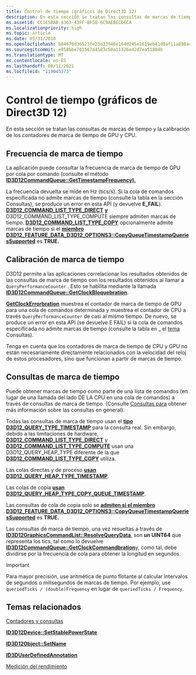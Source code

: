 ```yaml
---
title: Control de tiempo (gráficos de Direct3D 12)
description: En esta sección se tratan las consultas de marcas de tiempo y la calibración de los contadores de marca de tiempo de GPU y CPU.
ms.assetid: CC1E5BAB-4363-43FF-BF5B-6C9AEBECD6CA
ms.localizationpriority: high
ms.topic: article
ms.date: 05/31/2018
ms.openlocfilehash: b84676d36523fe23d33946e164d245e1619eb41d0af11a898acc52194348e439
ms.sourcegitcommit: e858bbe701567d4583c50a11326e42d7ea51804b
ms.translationtype: MT
ms.contentlocale: es-ES
ms.lasthandoff: 08/11/2021
ms.locfileid: "119045373"
---
```

# <a name="timing-direct3d-12-graphics"></a>Control de tiempo (gráficos de Direct3D 12)

En esta sección se tratan las consultas de marcas de tiempo y la calibración de los contadores de marca de tiempo de GPU y CPU.

## <a name="timestamp-frequency"></a>Frecuencia de marca de tiempo

La aplicación puede consultar la frecuencia de marca de tiempo de GPU por cola por comando (consulte el método [**ID3D12CommandQueue::GetTimestampFrequency).**](/windows/win32/api/d3d12/nf-d3d12-id3d12commandqueue-gettimestampfrequency)

La frecuencia devuelta se mide en Hz (tics/s). Si la cola de comandos especificada no admite marcas [](queries.md) de tiempo (consulte la tabla en la sección Consultas), se produce un error en esta API (y devuelve **E_FAIL**). [**D3D12_COMMAND_LIST_TYPE_DIRECT**](/windows/win32/api/d3d12/ne-d3d12-d3d12_command_list_type) [**y**](/windows/win32/api/d3d12/ne-d3d12-d3d12_command_list_type) D3D12_COMMAND_LIST_TYPE_COMPUTE siempre admiten marcas de tiempo. [**D3D12_COMMAND_LIST_TYPE_COPY**](/windows/win32/api/d3d12/ne-d3d12-d3d12_command_list_type) opcionalmente admite marcas de tiempo si el [**miembro D3D12_FEATURE_DATA_D3D12_OPTIONS3::CopyQueueTimestampQueriesSupported**](/windows/win32/api/d3d12/ns-d3d12-d3d12_feature_data_d3d12_options3) es **TRUE.**

## <a name="timestamp-calibration"></a>Calibración de marca de tiempo

D3D12 permite a las aplicaciones correlacionar los resultados obtenidos de las consultas de marca de tiempo con los resultados obtenidos al llamar a `QueryPerformanceCounter` . Esto se habilita mediante la llamada [**ID3D12CommandQueue::GetClockBloquebration**](/windows/desktop/api/d3d12/nf-d3d12-id3d12commandqueue-getclockcalibration).

[**GetClockErrorbration**](/windows/desktop/api/d3d12/nf-d3d12-id3d12commandqueue-getclockcalibration) muestrea el contador de marca de tiempo de GPU para una cola de comandos determinada y muestrea el contador de CPU a través `QueryPerformanceCounter` de casi al mismo tiempo. De nuevo, se produce un error en esta API (se devuelve E FAIL) si la cola de comandos especificada no admite marcas de tiempo (consulte la tabla en \_ el [tema](queries.md) Consultas).

Tenga en cuenta que los contadores de marca de tiempo de CPU y GPU no están necesariamente directamente relacionados con la velocidad del reloj de estos procesadores, sino que funcionan a partir de marcas de tiempo.

## <a name="timestamp-queries"></a>Consultas de marca de tiempo

Puede obtener marcas de tiempo como parte de una lista de comandos (en lugar de una llamada del lado DE LA CPU en una cola de comandos) a través de consultas de marca de tiempo. (Consulte [Consultas para](queries.md) obtener más información sobre las consultas en general). 

Todas las consultas de marca de tiempo usan el [**tipo D3D12_QUERY_TYPE_TIMESTAMP**](/windows/win32/api/d3d12/ne-d3d12-d3d12_query_type) para la consulta real. Sin embargo, debido a las limitaciones de hardware, [**D3D12_COMMAND_LIST_TYPE_DIRECT**](/windows/win32/api/d3d12/ne-d3d12-d3d12_command_list_type) y [**D3D12_COMMAND_LIST_TYPE_COMPUTE**](/windows/win32/api/d3d12/ne-d3d12-d3d12_command_list_type) usan una D3D12_QUERY_HEAP_TYPE diferente de la que [**D3D12_COMMAND_LIST_TYPE_COPY**](/windows/win32/api/d3d12/ne-d3d12-d3d12_command_list_type) utiliza. [](/windows/win32/api/d3d12/ne-d3d12-d3d12_query_heap_type)

Las colas directas y de proceso [**usan D3D12_QUERY_HEAP_TYPE_TIMESTAMP**](/windows/win32/api/d3d12/ne-d3d12-d3d12_query_heap_type).

Las colas de copia [**usan D3D12_QUERY_HEAP_TYPE_COPY_QUEUE_TIMESTAMP**](/windows/win32/api/d3d12/ne-d3d12-d3d12_query_heap_type).

Las consultas de cola de copia solo se [**admiten si el miembro D3D12_FEATURE_DATA_D3D12_OPTIONS3::CopyQueueTimestampQueriesSupported**](/windows/win32/api/d3d12/ns-d3d12-d3d12_feature_data_d3d12_options3) es **TRUE.**

Las consultas de marca de tiempo, una vez resueltas a través de [**ID3D12GraphicsCommandList::ResolveQueryData**](/windows/win32/api/d3d12/nf-d3d12-id3d12graphicscommandlist-resolvequerydata), son **un UINT64** que representa los tics, tal como lo devuelve [**ID3D12CommandQueue::GetClockCommandbration**](/windows/win32/api/d3d12/nf-d3d12-id3d12commandqueue-getclockcalibration)y, como tal, debe dividirse por la frecuencia de cola para obtener la longitud en segundos.

> [!IMPORTANT]
> Para mayor precisión, use aritmética de punto flotante al calcular intervalos de segundos o milisegundos de marcas de tiempo. Por ejemplo, use `queriedTicks / (double)Frequency` en lugar de `queriedTicks / Frequency`.

## <a name="related-topics"></a>Temas relacionados

<dl> <dt>

[Contadores y consultas](counters-and-queries.md)
</dt> <dt>

[**ID3D12Device::SetStablePowerState**](/windows/desktop/api/d3d12/nf-d3d12-id3d12device-setstablepowerstate)
</dt> <dt>

[**ID3D12Object::SetName**](/windows/desktop/api/d3d12/nf-d3d12-id3d12object-setname)
</dt> <dt>

[**ID3DUserDefinedAnnotation**](/windows/desktop/api/d3d11_1/nn-d3d11_1-id3duserdefinedannotation)
</dt> <dt>

[Medición del rendimiento](performance-measurement.md)
</dt> </dl>
